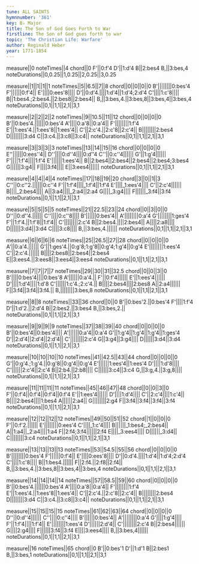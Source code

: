 ```yaml
---
tune: ALL SAINTS
hymnnumber: '361'
key: B♭ Major
title: The Son of God Goes Forth to War
firstline: The Son of God goes forth to war
topic: 'The Christian Life: Warfare'
author: Reginald Heber
year: 1771-1854
---
```

measure||0
noteTimes||4
chord||0
F'||0:f'4
D'||1:d'4
B||2:bes4
B,||3:bes,4
noteDurations||0,0.25||1,0.25||2,0.25||3,0.25

measure||1||1||1||1
noteTimes||5||6.5||7||8
chord||0||0||0||0
B'||||||||0:bes'4
F'||||||0:f'4||
E'||||0:ees'8||||
D'||0:d'4.||||1:d'4||1:d'4;2:d'4
C'||||1:c'8||||
B||1:bes4.;2:bes4.||2:bes8||2:bes4||
B,||3:bes,4.||3:bes,8||3:bes,4||3:bes,4
noteDurations||0,1||1,1||2,1||3,1

measure||2||2||2||2
noteTimes||9||10.5||11||12
chord||0||0||0||0
B'||0:bes'4.||||||0:bes'4
A'||||0:a'8||0:a'4||
F'||||||||1:f'4
E'||1:ees'4.||1:ees'8||1:ees'4||
C'||2:c'4.||2:c'8||2:c'4||
B||||||||2:bes4
D||||||||3:d4
C||3:c4.||3:c8||3:c4||
noteDurations||0,1||1,1||2,1||3,1

measure||3||3||3||3
noteTimes||13||14||15||16
chord||0||0||0||0
E''||||||0:ees''4||
D''||||0:d''4||||0:d''4
C''||0:c''4||||||
G'||1:g'4||||||
F'||||1:f'4||||1:f'4
E'||||||1:ees'4||
B||2:bes4||2:bes4||2:bes4||2:bes4;3:bes4
G||||||3:g4||
F||||3:f4||||
E||3:ees4||||||
noteDurations||0,1||1,1||2,1||3,1

measure||4||4||4||4
noteTimes||17||18||19||20
chord||3||0||1||3
C''||0:c''2.||||||0:c''4
F'||1:f'4||||_1:f'4||1:f'4
E'||||_1:ees'4||||
C'||2:c'4||||||
B||||_2:bes4||||
A||3:a4||||_2:a4||2:a4
G||||_3:g4||||
F||||||_3:f4||3:f4
noteDurations||0,1||1,1||2,1||3,1

measure||5||5||5||5
noteTimes||21||22.5||23||24
chord||0||3||0||0
D''||0:d''4.||||||
C''||||0:c''8||||
B'||||||0:bes'4||
A'||||||||0:a'4
G'||||||||1:ges'4
F'||1:f'4.||1:f'8||1:f'4||
C'||||||||2:c'4
B||2:bes4.||||2:bes4||
A||||2:a8||||
D||||||3:d4||3:d4
C||||3:c8||||
B,||3:bes,4.||||||
noteDurations||0,1||1,1||2,1||3,1

measure||6||6||6||6
noteTimes||25||26.5||27||28
chord||0||0||0||0
A'||0:a'4.||||||
G'||1:ges'4.||0:g'8;1:g'8||0:g'4;1:g'4||0:g'4
E'||||||||1:ees'4
C'||2:c'4.||||||
B||||2:bes8||2:bes4||2:bes4
E||3:ees4.||3:ees8||3:ees4||3:ees4
noteDurations||0,1||1,1||2,1||3,1

measure||7||7||7||7
noteTimes||29||30||31||32.5
chord||0||0||3||0
B'||||0:bes'4||||0:bes'8
A'||||||0:a'4.||
F'||0:f'4||||||
E'||1:ees'4||||||
D'||||1:d'4||||1:d'8
C'||||||1:c'4.;2:c'4.||
B||||2:bes4||||2:bes8
A||2:a4||||||
F||3:f4||3:f4||3:f4.||
B,||||||||3:bes,8
noteDurations||0,1||1,1||2,1||3,1

measure||8||8
noteTimes||33||36
chord||0||0
B'||0:bes'2.||0:bes'4
F'||||1:f'4
D'||1:d'2.||2:d'4
B||2:bes2.||3:bes4
B,||3:bes,2.||
noteDurations||0,1||1,1||2,1||3,1

measure||9||9||9||9
noteTimes||37||38||39||40
chord||0||0||0||0
B'||0:bes'4||0:bes'4||||
A'||||||0:a'4||0:a'4
G'||1:g'4||1:g'4||1:g'4||1:ges'4
D'||2:d'4||2:d'4||2:d'4||
C'||||||||2:c'4
G||3:g4||3:g4||||
D||||||3:d4||3:d4
noteDurations||0,1||1,1||2,1||3,1

measure||10||10||10||10
noteTimes||41||42.5||43||44
chord||0||0||0||0
G'||0:g'4.;1:g'4.||0:g'8||0:g'4||0:g'4
E'||||||1:ees'4||1:ees'4
D'||||1:d'8||||
C'||||||2:c'4||2:c'4
B||2:b4.||2:b8||||
C||||||3:c4||3:c4
G,||3:g,4.||3:g,8||||
noteDurations||0,1||1,1||2,1||3,1

measure||11||11||11||11
noteTimes||45||46||47||48
chord||0||0||3||0
F'||0:f'4||0:f'4||0:f'4||0:f'4
E'||1:ees'4||||||
D'||||1:d'4||||
C'||2:c'4||||1:c'4||
B||||2:bes4||||1:bes4
A||||||2:a4||
G||||||||2:g4
F||3:f4||3:f4||3:f4||3:f4
noteDurations||0,1||1,1||2,1||3,1

measure||12||12||12||12
noteTimes||49||50||51||52
chord||1||0||0||0
F'||0:f'2.||||||
E'||||||||0:ees'4
C'||||_1:c'4||||
B||||||_1:bes4;_2:bes4||
A||1:a4||_2:a4||||1:a4
F||2:f4;3:f4||||||2:f4
E||||_3:ees4||||
D||||||_3:d4||
C||||||||3:c4
noteDurations||0,1||1,1||2,1||3,1

measure||13||13||13||13
noteTimes||53||54.5||55||56
chord||0||0||0||0
B'||||||||0:bes'4
F'||||||0:f'4||
E'||||0:ees'8||||
D'||0:d'4.||||1:d'4||1:d'4;2:d'4
C'||||1:c'8||||
B||1:bes4.||||||
F||2:f4.||2:f8||2:f4||
B,||3:bes,4.||3:bes,8||3:bes,4||3:bes,4
noteDurations||0,1||1,1||2,1||3,1

measure||14||14||14||14
noteTimes||57||58.5||59||60
chord||0||0||0||0
B'||0:bes'4.||||||0:bes'4
A'||||0:a'8||0:a'4||
F'||||||||1:f'4
E'||1:ees'4.||1:ees'8||1:ees'4||
C'||2:c'4.||2:c'8||2:c'4||
B||||||||2:bes4
D||||||||3:d4
C||3:c4.||3:c8||3:c4||
noteDurations||0,1||1,1||2,1||3,1

measure||15||15||15||15
noteTimes||61||62||63||64
chord||0||0||0||0
D''||0:d''4||||||
C''||||0:c''4||||
B'||||||0:bes'4||
A'||||||||0:a'4
G'||||1:g'4||||
F'||1:f'4||||1:f'4||
E'||||||||1:ees'4
D'||||||2:d'4||
C'||||||||2:c'4
B||2:bes4||||||
G||||2:g4||||
F||||||3:f4||3:f4
E||||3:ees4||||
B,||3:bes,4||||||
noteDurations||0,1||1,1||2,1||3,1

measure||16
noteTimes||65
chord||0
B'||0:bes'1
D'||1:d'1
B||2:bes1
B,||3:bes,1
noteDurations||0,1||1,1||2,1||3,1

